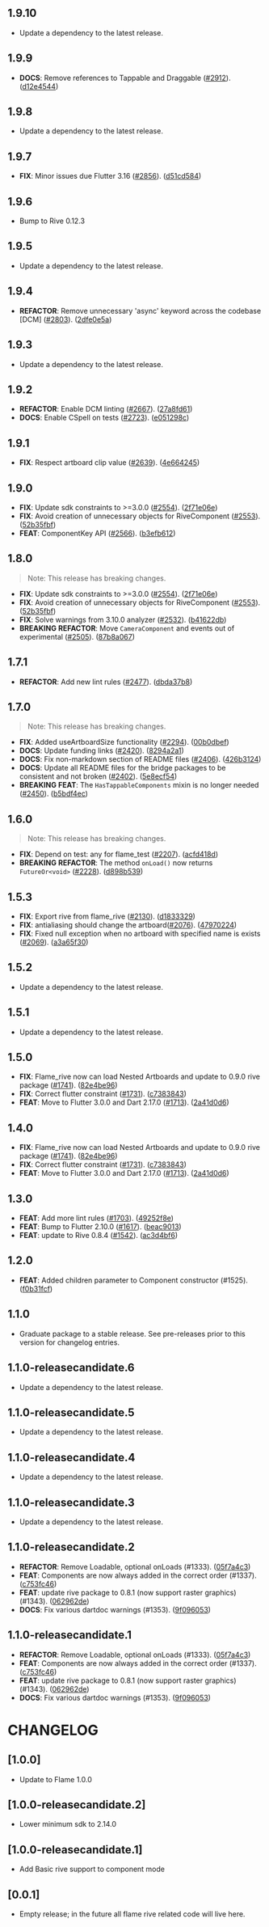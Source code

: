 ## 1.9.10

 - Update a dependency to the latest release.

## 1.9.9

 - **DOCS**: Remove references to Tappable and Draggable ([#2912](https://github.com/flame-engine/flame/issues/2912)). ([d12e4544](https://github.com/flame-engine/flame/commit/d12e45444e49bbe0b24a7acbd24f0cda20a13755))

## 1.9.8

 - Update a dependency to the latest release.

## 1.9.7

 - **FIX**: Minor issues due Flutter 3.16 ([#2856](https://github.com/flame-engine/flame/issues/2856)). ([d51cd584](https://github.com/flame-engine/flame/commit/d51cd584c71a27c242c2f4600282cf8359daaa17))

## 1.9.6

 - Bump to Rive 0.12.3

## 1.9.5

 - Update a dependency to the latest release.

## 1.9.4

 - **REFACTOR**: Remove unnecessary 'async' keyword across the codebase [DCM] ([#2803](https://github.com/flame-engine/flame/issues/2803)). ([2dfe0e5a](https://github.com/flame-engine/flame/commit/2dfe0e5a431213c7148ab6389e3e8c8dc49fbf3d))

## 1.9.3

 - Update a dependency to the latest release.

## 1.9.2

 - **REFACTOR**: Enable DCM linting ([#2667](https://github.com/flame-engine/flame/issues/2667)). ([27a8fd61](https://github.com/flame-engine/flame/commit/27a8fd61cb7f62513e07a93ff61cf03b426353f2))
 - **DOCS**: Enable CSpell on tests ([#2723](https://github.com/flame-engine/flame/issues/2723)). ([e051298c](https://github.com/flame-engine/flame/commit/e051298cba76550229780438b1a589557c7b488d))

## 1.9.1

 - **FIX**: Respect artboard clip value ([#2639](https://github.com/flame-engine/flame/issues/2639)). ([4e664245](https://github.com/flame-engine/flame/commit/4e6642458494b4d4544bcc03b568476faeb0a71f))

## 1.9.0

 - **FIX**: Update sdk constraints to >=3.0.0 ([#2554](https://github.com/flame-engine/flame/issues/2554)). ([2f71e06e](https://github.com/flame-engine/flame/commit/2f71e06eb86ffc65cd459c4d722eee2470be13e5))
 - **FIX**: Avoid creation of unnecessary objects for RiveComponent ([#2553](https://github.com/flame-engine/flame/issues/2553)). ([52b35fbf](https://github.com/flame-engine/flame/commit/52b35fbf56a551a7585c493e2de51473266bf759))
 - **FEAT**: ComponentKey API ([#2566](https://github.com/flame-engine/flame/issues/2566)). ([b3efb612](https://github.com/flame-engine/flame/commit/b3efb612cb3cb77f69bc030e9ba71516348035d2))

## 1.8.0

> Note: This release has breaking changes.

 - **FIX**: Update sdk constraints to >=3.0.0 ([#2554](https://github.com/flame-engine/flame/issues/2554)). ([2f71e06e](https://github.com/flame-engine/flame/commit/2f71e06eb86ffc65cd459c4d722eee2470be13e5))
 - **FIX**: Avoid creation of unnecessary objects for RiveComponent ([#2553](https://github.com/flame-engine/flame/issues/2553)). ([52b35fbf](https://github.com/flame-engine/flame/commit/52b35fbf56a551a7585c493e2de51473266bf759))
 - **FIX**: Solve warnings from 3.10.0 analyzer ([#2532](https://github.com/flame-engine/flame/issues/2532)). ([b41622db](https://github.com/flame-engine/flame/commit/b41622db8faa7559328f83f8f1d93ec4c6386961))
 - **BREAKING** **REFACTOR**: Move `CameraComponent` and events out of experimental ([#2505](https://github.com/flame-engine/flame/issues/2505)). ([87b8a067](https://github.com/flame-engine/flame/commit/87b8a067f3e0096cebff3db4f5767e68616928fd))

## 1.7.1

 - **REFACTOR**: Add new lint rules ([#2477](https://github.com/flame-engine/flame/issues/2477)). ([dbda37b8](https://github.com/flame-engine/flame/commit/dbda37b81a9a7411559a6ba919ffbda6018b85c2))

## 1.7.0

> Note: This release has breaking changes.

 - **FIX**: Added useArtboardSize functionality ([#2294](https://github.com/flame-engine/flame/issues/2294)). ([00b0dbef](https://github.com/flame-engine/flame/commit/00b0dbef0df80433eaa78fe3cc68de867d5ca4f5))
 - **DOCS**: Update funding links ([#2420](https://github.com/flame-engine/flame/issues/2420)). ([8294a2a1](https://github.com/flame-engine/flame/commit/8294a2a15638c504aa2b77f967f5963af1f23c2c))
 - **DOCS**: Fix non-markdown section of README files ([#2406](https://github.com/flame-engine/flame/issues/2406)). ([426b3124](https://github.com/flame-engine/flame/commit/426b3124022e567633c76b80eb389ebce1772ca3))
 - **DOCS**: Update all README files for the bridge packages to be consistent and not broken ([#2402](https://github.com/flame-engine/flame/issues/2402)). ([5e8ecf54](https://github.com/flame-engine/flame/commit/5e8ecf5450688b1287368b3fbc7b0e718a29fce4))
 - **BREAKING** **FEAT**: The `HasTappableComponents` mixin is no longer needed ([#2450](https://github.com/flame-engine/flame/issues/2450)). ([b5bdf4ec](https://github.com/flame-engine/flame/commit/b5bdf4ec173e87907a59a9f62fcdf35cc968af2a))

## 1.6.0

> Note: This release has breaking changes.

 - **FIX**: Depend on test: any for flame_test ([#2207](https://github.com/flame-engine/flame/issues/2207)). ([acfd418d](https://github.com/flame-engine/flame/commit/acfd418d882ee6872f3aa9961c39680ec123c2e6))
 - **BREAKING** **REFACTOR**: The method `onLoad()` now returns `FutureOr<void>` ([#2228](https://github.com/flame-engine/flame/issues/2228)). ([d898b539](https://github.com/flame-engine/flame/commit/d898b539f734d3e14c47990ef0727043a0e32efb))

## 1.5.3

 - **FIX**: Export rive from flame_rive ([#2130](https://github.com/flame-engine/flame/issues/2130)). ([d1833329](https://github.com/flame-engine/flame/commit/d1833329028d1d8483faa049c6e1ad478ba9ca49))
 - **FIX**: antialiasing should change the artboard([#2076](https://github.com/flame-engine/flame/issues/2076)). ([47970224](https://github.com/flame-engine/flame/commit/47970224f8c9c90718c54301ee69d9cddcced87b))
 - **FIX**: Fixed null exception when no artboard with specified name is exists ([#2069](https://github.com/flame-engine/flame/issues/2069)). ([a3a65f30](https://github.com/flame-engine/flame/commit/a3a65f30ab64c029da66f9ded08eaf730d760336))

## 1.5.2

 - Update a dependency to the latest release.

## 1.5.1

 - Update a dependency to the latest release.

## 1.5.0

 - **FIX**: Flame_rive now can load Nested Artboards and update to 0.9.0 rive package  ([#1741](https://github.com/flame-engine/flame/issues/1741)). ([82e4be96](https://github.com/flame-engine/flame/commit/82e4be96f3090908e95659a96006bf50fbb5b08c))
 - **FIX**: Correct flutter constraint ([#1731](https://github.com/flame-engine/flame/issues/1731)). ([c7383843](https://github.com/flame-engine/flame/commit/c738384314a1a5c3695d1c3adaebcb59604df83a))
 - **FEAT**: Move to Flutter 3.0.0 and Dart 2.17.0 ([#1713](https://github.com/flame-engine/flame/issues/1713)). ([2a41d0d6](https://github.com/flame-engine/flame/commit/2a41d0d683391194b7209c47bde91199ab7a663e))

## 1.4.0

 - **FIX**: Flame_rive now can load Nested Artboards and update to 0.9.0 rive package  ([#1741](https://github.com/flame-engine/flame/issues/1741)). ([82e4be96](https://github.com/flame-engine/flame/commit/82e4be96f3090908e95659a96006bf50fbb5b08c))
 - **FIX**: Correct flutter constraint ([#1731](https://github.com/flame-engine/flame/issues/1731)). ([c7383843](https://github.com/flame-engine/flame/commit/c738384314a1a5c3695d1c3adaebcb59604df83a))
 - **FEAT**: Move to Flutter 3.0.0 and Dart 2.17.0 ([#1713](https://github.com/flame-engine/flame/issues/1713)). ([2a41d0d6](https://github.com/flame-engine/flame/commit/2a41d0d683391194b7209c47bde91199ab7a663e))

## 1.3.0

 - **FEAT**: Add more lint rules ([#1703](https://github.com/flame-engine/flame/issues/1703)). ([49252f8e](https://github.com/flame-engine/flame/commit/49252f8ef29aa6b77144dcb97c24346f2f39380b))
 - **FEAT**: Bump to Flutter 2.10.0 ([#1617](https://github.com/flame-engine/flame/issues/1617)). ([beac9013](https://github.com/flame-engine/flame/commit/beac901313456cf0b39b6f4e6459f0feed183614))
 - **FEAT**: update to Rive 0.8.4 ([#1542](https://github.com/flame-engine/flame/issues/1542)). ([ac3d4bf6](https://github.com/flame-engine/flame/commit/ac3d4bf61b1386df555de4673e2bb6da1f0edd50))

## 1.2.0

 - **FEAT**: Added children parameter to Component constructor (#1525). ([f0b31fcf](https://github.com/flame-engine/flame/commit/f0b31fcfc0fc6b0f8f96895ef6a68fd5a30a3159))

## 1.1.0

 - Graduate package to a stable release. See pre-releases prior to this version for changelog entries.

## 1.1.0-releasecandidate.6

 - Update a dependency to the latest release.

## 1.1.0-releasecandidate.5

 - Update a dependency to the latest release.

## 1.1.0-releasecandidate.4

 - Update a dependency to the latest release.

## 1.1.0-releasecandidate.3

 - Update a dependency to the latest release.

## 1.1.0-releasecandidate.2

 - **REFACTOR**: Remove Loadable, optional onLoads (#1333). ([05f7a4c3](https://github.com/flame-engine/flame/commit/05f7a4c3d6b1e3b67575c4ec920cf270691bbab4))
 - **FEAT**: Components are now always added in the correct order (#1337). ([c753fc46](https://github.com/flame-engine/flame/commit/c753fc4636d337d850a5a5cc684be8155f08b214))
 - **FEAT**: update rive package to 0.8.1 (now support raster graphics) (#1343). ([062962de](https://github.com/flame-engine/flame/commit/062962de087cd2a8107b1ae27472095e72bdf847))
 - **DOCS**: Fix various dartdoc warnings (#1353). ([9f096053](https://github.com/flame-engine/flame/commit/9f096053fd3c8ebd52d301710625a187db09704f))

## 1.1.0-releasecandidate.1

 - **REFACTOR**: Remove Loadable, optional onLoads (#1333). ([05f7a4c3](https://github.com/flame-engine/flame/commit/05f7a4c3d6b1e3b67575c4ec920cf270691bbab4))
 - **FEAT**: Components are now always added in the correct order (#1337). ([c753fc46](https://github.com/flame-engine/flame/commit/c753fc4636d337d850a5a5cc684be8155f08b214))
 - **FEAT**: update rive package to 0.8.1 (now support raster graphics) (#1343). ([062962de](https://github.com/flame-engine/flame/commit/062962de087cd2a8107b1ae27472095e72bdf847))
 - **DOCS**: Fix various dartdoc warnings (#1353). ([9f096053](https://github.com/flame-engine/flame/commit/9f096053fd3c8ebd52d301710625a187db09704f))

# CHANGELOG

## [1.0.0]
* Update to Flame 1.0.0

## [1.0.0-releasecandidate.2]
* Lower minimum sdk to 2.14.0

## [1.0.0-releasecandidate.1]

* Add Basic rive support to component mode

## [0.0.1]

* Empty release; in the future all flame rive related code will live here.
